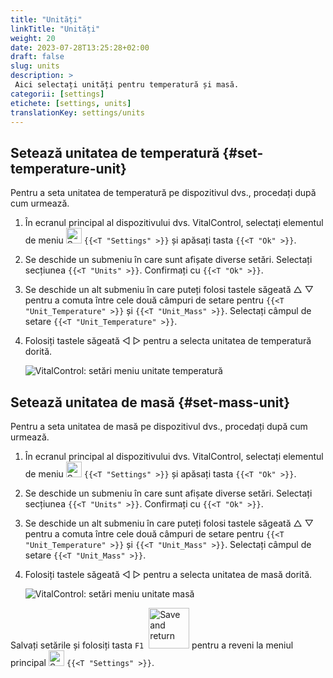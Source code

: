 ```yaml
---
title: "Unități"
linkTitle: "Unități"
weight: 20
date: 2023-07-28T13:25:28+02:00
draft: false
slug: units
description: >
 Aici selectați unități pentru temperatură și masă.
categorii: [settings]
etichete: [settings, units]
translationKey: settings/units
---
```

## Setează unitatea de temperatură {#set-temperature-unit}

Pentru a seta unitatea de temperatură pe dispozitivul dvs., procedați după cum urmează.

1. În ecranul principal al dispozitivului dvs. VitalControl, selectați elementul de meniu <img src="/icons/gear.svg" width="25" align="bottom" alt="Settings" /> `{{<T "Settings" >}}` și apăsați tasta `{{<T "Ok" >}}`.

2. Se deschide un submeniu în care sunt afișate diverse setări. Selectați secțiunea `{{<T "Units" >}}`. Confirmați cu `{{<T "Ok" >}}`.

3. Se deschide un alt submeniu în care puteți folosi tastele săgeată △ ▽ pentru a comuta între cele două câmpuri de setare pentru `{{<T "Unit_Temperature" >}}` și `{{<T "Unit_Mass" >}}`. Selectați câmpul de setare `{{<T "Unit_Temperature" >}}`.

4. Folosiți tastele săgeată ◁ ▷ pentru a selecta unitatea de temperatură dorită.

    ![VitalControl: setări meniu unitate temperatură](../images/temperature.png "Unitate de temperatură")

## Setează unitatea de masă {#set-mass-unit}

Pentru a seta unitatea de masă pe dispozitivul dvs., procedați după cum urmează.

1. În ecranul principal al dispozitivului dvs. VitalControl, selectați elementul de meniu <img src="/icons/gear.svg" width="25" align="bottom" alt="Settings" /> `{{<T "Settings" >}}` și apăsați tasta `{{<T "Ok" >}}`.

2. Se deschide un submeniu în care sunt afișate diverse setări. Selectați secțiunea `{{<T "Units" >}}`. Confirmați cu `{{<T "Ok" >}}`.

3. Se deschide un alt submeniu în care puteți folosi tastele săgeată △ ▽ pentru a comuta între cele două câmpuri de setare pentru `{{<T "Unit_Temperature" >}}` și `{{<T "Unit_Mass" >}}`. Selectați câmpul de setare `{{<T "Unit_Mass" >}}`.

4. Folosiți tastele săgeată ◁ ▷ pentru a selecta unitatea de masă dorită.

    ![VitalControl: setări meniu unitate masă](../images/mass.png "Unitate de masă")

Salvați setările și folosiți tasta `F1` &nbsp;<img src="/icons/footer/save_exit.svg" width="65" align="bottom" alt="Save and return" /> pentru a reveni la meniul principal <img src="/icons/gear.svg" width="25" align="bottom" alt="Settings" /> `{{<T "Settings" >}}`.


